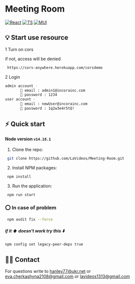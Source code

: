 # Meeting Room

[![React][react.js]][react-url]
[![TS][ts]][ts-url]
[![MUI][mui]][mui-url]

## 💡️ Start use resource

1 Turn on cors 

if not, access will be denied

```sh
 https://cors-anywhere.herokuapp.com/corsdemo
```

2 Login

```sh
admin account - 
       📧 email : admin1@incorainc.com
       🔑 password : 1234
user account - 
       📧 email : newUser@incorainc.com 
       🔑 password : 1q2w3e4r5tQ!
```

## ⚡️ Quick start

#### Node version `v14.18.1`

1. Clone the repo:

```sh
 git clone https://github.com/LaVideos/Meeting-Room.git
```

2. Install NPM packages:

```sh
 npm install
```

3.  Run the application:

```sh
 npm run start
```
### ⭕️ In case of problem

```sh
 npm audit fix --force
```

##### if it ⬆️ doesn't work try this ⬇️

```sh
npm config set legacy-peer-deps true
```



## 🤙🏼 Contact

For questions write to hanley77@ukr.net or eva.cherkashyna2108@gmail.com or lavideos1313@gmail.com



[react.js]: https://img.shields.io/badge/React-20232A?style=for-the-badge&logo=react&logoColor=61DAFB
[react-url]: https://reactjs.org/
[mui]: https://img.shields.io/badge/mui-000000?style=for-the-badge&logo=mui&logoColor=white&color=007FFF
[mui-url]: https://mui.com/
[ts]: https://img.shields.io/badge/typeScript-000000?style=for-the-badge&logo=ts-node&logoColor=white&color=3178C6
[ts-url]: https://www.typescriptlang.org/
